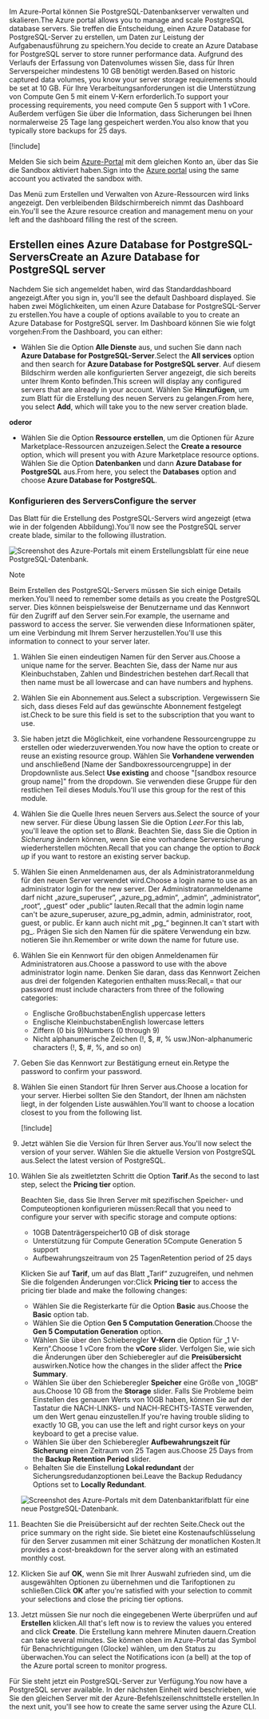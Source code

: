 <span data-ttu-id="96f35-101">Im Azure-Portal können Sie PostgreSQL-Datenbankserver verwalten und skalieren.</span><span class="sxs-lookup"><span data-stu-id="96f35-101">The Azure portal allows you to manage and scale PostgreSQL database servers.</span></span> <span data-ttu-id="96f35-102">Sie treffen die Entscheidung, einen Azure Database for PostgreSQL-Server zu erstellen, um Daten zur Leistung der Aufgabenausführung zu speichern.</span><span class="sxs-lookup"><span data-stu-id="96f35-102">You decide to create an Azure Database for PostgreSQL server to store runner performance data.</span></span> <span data-ttu-id="96f35-103">Aufgrund des Verlaufs der Erfassung von Datenvolumes wissen Sie, dass für Ihren Serverspeicher mindestens 10 GB benötigt werden.</span><span class="sxs-lookup"><span data-stu-id="96f35-103">Based on historic captured data volumes, you know your server storage requirements should be set at 10 GB.</span></span> <span data-ttu-id="96f35-104">Für Ihre Verarbeitungsanforderungen ist die Unterstützung von Compute Gen 5 mit einem V-Kern erforderlich.</span><span class="sxs-lookup"><span data-stu-id="96f35-104">To support your processing requirements, you need compute Gen 5 support with 1 vCore.</span></span> <span data-ttu-id="96f35-105">Außerdem verfügen Sie über die Information, dass Sicherungen bei Ihnen normalerweise 25 Tage lang gespeichert werden.</span><span class="sxs-lookup"><span data-stu-id="96f35-105">You also know that you typically store backups for 25 days.</span></span>

[!include[](../../../includes/azure-sandbox-activate.md)]

<span data-ttu-id="96f35-106">Melden Sie sich beim [Azure-Portal](https://portal.azure.com/learn.docs.microsoft.com?azure-portal=true) mit dem gleichen Konto an, über das Sie die Sandbox aktiviert haben.</span><span class="sxs-lookup"><span data-stu-id="96f35-106">Sign into the [Azure portal](https://portal.azure.com/learn.docs.microsoft.com?azure-portal=true) using the same account you activated the sandbox with.</span></span>

<span data-ttu-id="96f35-107">Das Menü zum Erstellen und Verwalten von Azure-Ressourcen wird links angezeigt. Den verbleibenden Bildschirmbereich nimmt das Dashboard ein.</span><span class="sxs-lookup"><span data-stu-id="96f35-107">You'll see the Azure resource creation and management menu on your left and the dashboard filling the rest of the screen.</span></span>

## <a name="create-an-azure-database-for-postgresql-server"></a><span data-ttu-id="96f35-108">Erstellen eines Azure Database for PostgreSQL-Servers</span><span class="sxs-lookup"><span data-stu-id="96f35-108">Create an Azure Database for PostgreSQL server</span></span>

<span data-ttu-id="96f35-109">Nachdem Sie sich angemeldet haben, wird das Standarddashboard angezeigt.</span><span class="sxs-lookup"><span data-stu-id="96f35-109">After you sign in, you'll see the default Dashboard displayed.</span></span> <span data-ttu-id="96f35-110">Sie haben zwei Möglichkeiten, um einen Azure Database for PostgreSQL-Server zu erstellen.</span><span class="sxs-lookup"><span data-stu-id="96f35-110">You have a couple of options available to you to create an Azure Database for PostgreSQL server.</span></span> <span data-ttu-id="96f35-111">Im Dashboard können Sie wie folgt vorgehen:</span><span class="sxs-lookup"><span data-stu-id="96f35-111">From the Dashboard, you can either:</span></span>

- <span data-ttu-id="96f35-112">Wählen Sie die Option **Alle Dienste** aus, und suchen Sie dann nach **Azure Database for PostgreSQL-Server**.</span><span class="sxs-lookup"><span data-stu-id="96f35-112">Select the **All services** option and then search for **Azure Database for PostgreSQL server**.</span></span> <span data-ttu-id="96f35-113">Auf diesem Bildschirm werden alle konfigurierten Server angezeigt, die sich bereits unter Ihrem Konto befinden.</span><span class="sxs-lookup"><span data-stu-id="96f35-113">This screen will display any configured servers that are already in your account.</span></span> <span data-ttu-id="96f35-114">Wählen Sie **Hinzufügen**, um zum Blatt für die Erstellung des neuen Servers zu gelangen.</span><span class="sxs-lookup"><span data-stu-id="96f35-114">From here, you select **Add**, which will take you to the new server creation blade.</span></span>

<span data-ttu-id="96f35-115">**oder**</span><span class="sxs-lookup"><span data-stu-id="96f35-115">**or**</span></span>

- <span data-ttu-id="96f35-116">Wählen Sie die Option **Ressource erstellen**, um die Optionen für Azure Marketplace-Ressourcen anzuzeigen.</span><span class="sxs-lookup"><span data-stu-id="96f35-116">Select the **Create a resource** option, which will present you with Azure Marketplace resource options.</span></span> <span data-ttu-id="96f35-117">Wählen Sie die Option **Datenbanken** und dann **Azure Database for PostgreSQL** aus.</span><span class="sxs-lookup"><span data-stu-id="96f35-117">From here, you select the **Databases** option and choose **Azure Database for PostgreSQL**.</span></span>

### <a name="configure-the-server"></a><span data-ttu-id="96f35-118">Konfigurieren des Servers</span><span class="sxs-lookup"><span data-stu-id="96f35-118">Configure the server</span></span>

<span data-ttu-id="96f35-119">Das Blatt für die Erstellung des PostgreSQL-Servers wird angezeigt (etwa wie in der folgenden Abbildung).</span><span class="sxs-lookup"><span data-stu-id="96f35-119">You'll now see the PostgreSQL server create blade, similar to the following illustration.</span></span>

![Screenshot des Azure-Portals mit einem Erstellungsblatt für eine neue PostgreSQL-Datenbank.](../media/4-create-blade.png)

> [!NOTE]
> <span data-ttu-id="96f35-121">Beim Erstellen des PostgreSQL-Servers müssen Sie sich einige Details merken.</span><span class="sxs-lookup"><span data-stu-id="96f35-121">You'll need to remember some details as you create the PostgreSQL server.</span></span> <span data-ttu-id="96f35-122">Dies können beispielsweise der Benutzername und das Kennwort für den Zugriff auf den Server sein.</span><span class="sxs-lookup"><span data-stu-id="96f35-122">For example, the username and password to access the server.</span></span> <span data-ttu-id="96f35-123">Sie verwenden diese Informationen später, um eine Verbindung mit Ihrem Server herzustellen.</span><span class="sxs-lookup"><span data-stu-id="96f35-123">You'll use this information to connect to your server later.</span></span>

1. <span data-ttu-id="96f35-124">Wählen Sie einen eindeutigen Namen für den Server aus.</span><span class="sxs-lookup"><span data-stu-id="96f35-124">Choose a unique name for the server.</span></span> <span data-ttu-id="96f35-125">Beachten Sie, dass der Name nur aus Kleinbuchstaben, Zahlen und Bindestrichen bestehen darf.</span><span class="sxs-lookup"><span data-stu-id="96f35-125">Recall that then name must be all lowercase and can have numbers and hyphens.</span></span>

1. <span data-ttu-id="96f35-126">Wählen Sie ein Abonnement aus.</span><span class="sxs-lookup"><span data-stu-id="96f35-126">Select a subscription.</span></span> <span data-ttu-id="96f35-127">Vergewissern Sie sich, dass dieses Feld auf das gewünschte Abonnement festgelegt ist.</span><span class="sxs-lookup"><span data-stu-id="96f35-127">Check to be sure this field is set to the subscription that you want to use.</span></span>

1. <span data-ttu-id="96f35-128">Sie haben jetzt die Möglichkeit, eine vorhandene Ressourcengruppe zu erstellen oder wiederzuverwenden.</span><span class="sxs-lookup"><span data-stu-id="96f35-128">You now have the option to create or reuse an existing resource group.</span></span> <span data-ttu-id="96f35-129">Wählen Sie **Vorhandene verwenden** und anschließend <rgn>[Name der Sandboxressourcengruppe]</rgn> in der Dropdownliste aus.</span><span class="sxs-lookup"><span data-stu-id="96f35-129">Select **Use existing** and choose "<rgn>[sandbox resource group name]</rgn>" from the dropdown.</span></span> <span data-ttu-id="96f35-130">Sie verwenden diese Gruppe für den restlichen Teil dieses Moduls.</span><span class="sxs-lookup"><span data-stu-id="96f35-130">You'll use this group for the rest of this module.</span></span>

1. <span data-ttu-id="96f35-131">Wählen Sie die Quelle Ihres neuen Servers aus.</span><span class="sxs-lookup"><span data-stu-id="96f35-131">Select the source of your new server.</span></span> <span data-ttu-id="96f35-132">Für diese Übung lassen Sie die Option _Leer_.</span><span class="sxs-lookup"><span data-stu-id="96f35-132">For this lab, you'll leave the option set to _Blank_.</span></span> <span data-ttu-id="96f35-133">Beachten Sie, dass Sie die Option in _Sicherung_ ändern können, wenn Sie eine vorhandene Serversicherung wiederherstellen möchten.</span><span class="sxs-lookup"><span data-stu-id="96f35-133">Recall that you can change the option to _Back up_ if you want to restore an existing server backup.</span></span>

1. <span data-ttu-id="96f35-134">Wählen Sie einen Anmeldenamen aus, der als Administratoranmeldung für den neuen Server verwendet wird.</span><span class="sxs-lookup"><span data-stu-id="96f35-134">Choose a login name to use as an administrator login for the new server.</span></span> <span data-ttu-id="96f35-135">Der Administratoranmeldename darf nicht „azure_superuser“, „azure_pg_admin“, „admin“, „administrator“, „root“, „guest“ oder „public“ lauten.</span><span class="sxs-lookup"><span data-stu-id="96f35-135">Recall that the admin login name can't be azure_superuser, azure_pg_admin, admin, administrator, root, guest, or public.</span></span> <span data-ttu-id="96f35-136">Er kann auch nicht mit „pg_“ beginnen.</span><span class="sxs-lookup"><span data-stu-id="96f35-136">It can't start with pg_.</span></span> <span data-ttu-id="96f35-137">Prägen Sie sich den Namen für die spätere Verwendung ein bzw. notieren Sie ihn.</span><span class="sxs-lookup"><span data-stu-id="96f35-137">Remember or write down the name for future use.</span></span>

1. <span data-ttu-id="96f35-138">Wählen Sie ein Kennwort für den obigen Anmeldenamen für Administratoren aus.</span><span class="sxs-lookup"><span data-stu-id="96f35-138">Choose a password to use with the above administrator login name.</span></span> <span data-ttu-id="96f35-139">Denken Sie daran, dass das Kennwort Zeichen aus drei der folgenden Kategorien enthalten muss:</span><span class="sxs-lookup"><span data-stu-id="96f35-139">Recall,= that our password must include characters from three of the following categories:</span></span>
   - <span data-ttu-id="96f35-140">Englische Großbuchstaben</span><span class="sxs-lookup"><span data-stu-id="96f35-140">English uppercase letters</span></span>
   - <span data-ttu-id="96f35-141">Englische Kleinbuchstaben</span><span class="sxs-lookup"><span data-stu-id="96f35-141">English lowercase letters</span></span>
   - <span data-ttu-id="96f35-142">Ziffern (0 bis 9)</span><span class="sxs-lookup"><span data-stu-id="96f35-142">Numbers (0 through 9)</span></span>
   - <span data-ttu-id="96f35-143">Nicht alphanumerische Zeichen (!, $, #, % usw.)</span><span class="sxs-lookup"><span data-stu-id="96f35-143">Non-alphanumeric characters (!, $, #, %, and so on)</span></span>

1. <span data-ttu-id="96f35-144">Geben Sie das Kennwort zur Bestätigung erneut ein.</span><span class="sxs-lookup"><span data-stu-id="96f35-144">Retype the password to confirm your password.</span></span>

1. <span data-ttu-id="96f35-145">Wählen Sie einen Standort für Ihren Server aus.</span><span class="sxs-lookup"><span data-stu-id="96f35-145">Choose a location for your server.</span></span> <span data-ttu-id="96f35-146">Hierbei sollten Sie den Standort, der Ihnen am nächsten liegt, in der folgenden Liste auswählen.</span><span class="sxs-lookup"><span data-stu-id="96f35-146">You'll want to choose a location closest to you from the following list.</span></span>

    [!include[](../../../includes/azure-sandbox-regions-first-mention-note-friendly.md)]


1. <span data-ttu-id="96f35-147">Jetzt wählen Sie die Version für Ihren Server aus.</span><span class="sxs-lookup"><span data-stu-id="96f35-147">You'll now select the version of your server.</span></span> <span data-ttu-id="96f35-148">Wählen Sie die aktuelle Version von PostgreSQL aus.</span><span class="sxs-lookup"><span data-stu-id="96f35-148">Select the latest version of PostgreSQL.</span></span>

1. <span data-ttu-id="96f35-149">Wählen Sie als zweitletzten Schritt die Option **Tarif**.</span><span class="sxs-lookup"><span data-stu-id="96f35-149">As the second to last step, select the **Pricing tier** option.</span></span>

    <span data-ttu-id="96f35-150">Beachten Sie, dass Sie Ihren Server mit spezifischen Speicher- und Computeoptionen konfigurieren müssen:</span><span class="sxs-lookup"><span data-stu-id="96f35-150">Recall that you need to configure your server with specific storage and compute options:</span></span>

    - <span data-ttu-id="96f35-151">10GB Datenträgerspeicher</span><span class="sxs-lookup"><span data-stu-id="96f35-151">10 GB of disk storage</span></span>
    - <span data-ttu-id="96f35-152">Unterstützung für Compute Generation 5</span><span class="sxs-lookup"><span data-stu-id="96f35-152">Compute Generation 5 support</span></span>
    - <span data-ttu-id="96f35-153">Aufbewahrungszeitraum von 25 Tagen</span><span class="sxs-lookup"><span data-stu-id="96f35-153">Retention period of 25 days</span></span>

    <span data-ttu-id="96f35-154">Klicken Sie auf **Tarif**, um auf das Blatt „Tarif“ zuzugreifen, und nehmen Sie die folgenden Änderungen vor:</span><span class="sxs-lookup"><span data-stu-id="96f35-154">Click **Pricing tier** to access the pricing tier blade and make the following changes:</span></span>

    - <span data-ttu-id="96f35-155">Wählen Sie die Registerkarte für die Option **Basic** aus.</span><span class="sxs-lookup"><span data-stu-id="96f35-155">Choose the **Basic** option tab.</span></span>
    - <span data-ttu-id="96f35-156">Wählen Sie die Option **Gen 5 Computation Generation**.</span><span class="sxs-lookup"><span data-stu-id="96f35-156">Choose the **Gen 5 Computation Generation** option.</span></span>
    - <span data-ttu-id="96f35-157">Wählen Sie über den Schieberegler **V-Kern** die Option für „1 V-Kern“.</span><span class="sxs-lookup"><span data-stu-id="96f35-157">Choose 1 vCore from the **vCore** slider.</span></span> <span data-ttu-id="96f35-158">Verfolgen Sie, wie sich die Änderungen über den Schieberegler auf die **Preisübersicht** auswirken.</span><span class="sxs-lookup"><span data-stu-id="96f35-158">Notice how the changes in the slider affect the **Price Summary**.</span></span>
    - <span data-ttu-id="96f35-159">Wählen Sie über den Schieberegler **Speicher** eine Größe von „10GB“ aus.</span><span class="sxs-lookup"><span data-stu-id="96f35-159">Choose 10 GB from the **Storage** slider.</span></span> <span data-ttu-id="96f35-160">Falls Sie Probleme beim Einstellen des genauen Werts von 10GB haben, können Sie auf der Tastatur die NACH-LINKS- und NACH-RECHTS-TASTE verwenden, um den Wert genau einzustellen.</span><span class="sxs-lookup"><span data-stu-id="96f35-160">If you're having trouble sliding to exactly 10 GB, you can use the left and right cursor keys on your keyboard to get a precise value.</span></span>
    - <span data-ttu-id="96f35-161">Wählen Sie über den Schieberegler **Aufbewahrungszeit für Sicherung** einen Zeitraum von 25 Tagen aus.</span><span class="sxs-lookup"><span data-stu-id="96f35-161">Choose 25 Days from the **Backup Retention Period** slider.</span></span>
    - <span data-ttu-id="96f35-162">Behalten Sie die Einstellung **Lokal redundant** der Sicherungsredudanzoptionen bei.</span><span class="sxs-lookup"><span data-stu-id="96f35-162">Leave the Backup Redudancy Options set to **Locally Redundant**.</span></span>

    ![Screenshot des Azure-Portals mit dem Datenbanktarifblatt für eine neue PostgreSQL-Datenbank.](../media/4-azure-db-pricing-tier.png)

1. <span data-ttu-id="96f35-164">Beachten Sie die Preisübersicht auf der rechten Seite.</span><span class="sxs-lookup"><span data-stu-id="96f35-164">Check out the price summary on the right side.</span></span> <span data-ttu-id="96f35-165">Sie bietet eine Kostenaufschlüsselung für den Server zusammen mit einer Schätzung der monatlichen Kosten.</span><span class="sxs-lookup"><span data-stu-id="96f35-165">It provides a cost-breakdown for the server along with an estimated monthly cost.</span></span>

1. <span data-ttu-id="96f35-166">Klicken Sie auf **OK**, wenn Sie mit Ihrer Auswahl zufrieden sind, um die ausgewählten Optionen zu übernehmen und die Tarifoptionen zu schließen.</span><span class="sxs-lookup"><span data-stu-id="96f35-166">Click **OK** after you're satisfied with your selection to commit your selections and close the pricing tier options.</span></span>

1. <span data-ttu-id="96f35-167">Jetzt müssen Sie nur noch die eingegebenen Werte überprüfen und auf **Erstellen** klicken.</span><span class="sxs-lookup"><span data-stu-id="96f35-167">All that's left now is to review the values you entered and click **Create**.</span></span> <span data-ttu-id="96f35-168">Die Erstellung kann mehrere Minuten dauern.</span><span class="sxs-lookup"><span data-stu-id="96f35-168">Creation can take several minutes.</span></span> <span data-ttu-id="96f35-169">Sie können oben im Azure-Portal das Symbol für Benachrichtigungen (Glocke) wählen, um den Status zu überwachen.</span><span class="sxs-lookup"><span data-stu-id="96f35-169">You can select the Notifications icon (a bell) at the top of the Azure portal screen to monitor progress.</span></span>

<span data-ttu-id="96f35-170">Für Sie steht jetzt ein PostgreSQL-Server zur Verfügung.</span><span class="sxs-lookup"><span data-stu-id="96f35-170">You now have a PostgreSQL server available.</span></span> <span data-ttu-id="96f35-171">In der nächsten Einheit wird beschrieben, wie Sie den gleichen Server mit der Azure-Befehlszeilenschnittstelle erstellen.</span><span class="sxs-lookup"><span data-stu-id="96f35-171">In the next unit, you'll see how to create the same server using the Azure CLI.</span></span>

